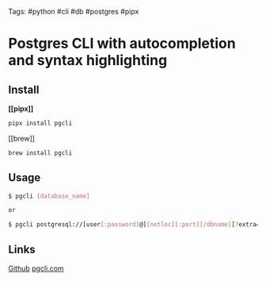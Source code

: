 Tags: #python #cli #db #postgres #pipx
# Postgres CLI with autocompletion and syntax highlighting

## Install
**[[pipx]]**
```bash
pipx install pgcli
```
[[brew]]
```bash
brew install pgcli
```
## Usage
```bash
$ pgcli [database_name]

or

$ pgcli postgresql://[user[:password]@][netloc][:port][/dbname][?extra=value[&other=other-value]]
```
## Links
[Github](https://github.com/dbcli/pgcli)
[pgcli.com](http://pgcli.com/ "http://pgcli.com")